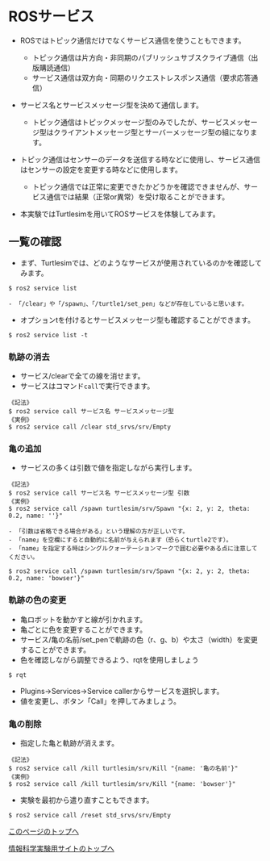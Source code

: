 # ROSサービス
- ROSではトピック通信だけでなくサービス通信を使うこともできます。
    - トピック通信は片方向・非同期のパブリッシュサブスクライブ通信（出版購読通信）
    - サービス通信は双方向・同期のリクエストレスポンス通信（要求応答通信）

- サービス名とサービスメッセージ型を決めて通信します。
    - トピック通信はトピックメッセージ型のみでしたが、サービスメッセージ型はクライアントメッセージ型とサーバーメッセージ型の組になります。

- トピック通信はセンサーのデータを送信する時などに使用し、サービス通信はセンサーの設定を変更する時などに使用します。
    - トピック通信では正常に変更できたかどうかを確認できませんが、サービス通信では結果（正常or異常）を受け取ることができます。

- 本実験ではTurtlesimを用いてROSサービスを体験してみます。

## 一覧の確認
- まず、Turtlesimでは、どのようなサービスが使用されているのかを確認してみます。
```
$ ros2 service list
```
    - 「/clear」や「/spawn」、「/turtle1/set_pen」などが存在していると思います。

- オプションtを付けるとサービスメッセージ型も確認することができます。
```
$ ros2 service list -t
```

### 軌跡の消去
- サービス/clearで全ての線を消せます。
- サービスはコマンド`call`で実行できます。
```
《記法》
$ ros2 service call サービス名 サービスメッセージ型
《実例》
$ ros2 service call /clear std_srvs/srv/Empty
```

### 亀の追加
- サービスの多くは引数で値を指定しながら実行します。
```
《記法》
$ ros2 service call サービス名 サービスメッセージ型 引数
《実例》
$ ros2 service call /spawn turtlesim/srv/Spawn "{x: 2, y: 2, theta: 0.2, name: ''}"
```
    - 「引数は省略できる場合がある」という理解の方が正しいです。
    - 「name」を空欄にすると自動的に名前が与えられます（恐らくturtle2です）。
    - 「name」を指定する時はシングルクォーテーションマークで囲む必要やある点に注意してください。
```
$ ros2 service call /spawn turtlesim/srv/Spawn "{x: 2, y: 2, theta: 0.2, name: 'bowser'}"
```

### 軌跡の色の変更
- 亀ロボットを動かすと線が引かれます。
- 亀ごとに色を変更することができます。
- サービス/亀の名前/set_penで軌跡の色（r、g、b）や太さ（width）を変更することができます。
- 色を確認しながら調整できるよう、rqtを使用しましょう
```
$ rqt
```
- Plugins→Services→Service callerからサービスを選択します。
- 値を変更し、ボタン「Call」を押してみましょう。

### 亀の削除
- 指定した亀と軌跡が消えます。
```
《記法》
$ ros2 service call /kill turtlesim/srv/Kill "{name: '亀の名前'}"
《実例》
$ ros2 service call /kill turtlesim/srv/Kill "{name: 'bowser'}"
```

- 実験を最初から遣り直すこともできます。
```
$ ros2 service call /reset std_srvs/srv/Empty
```

[このページのトップへ](#)

[情報科学実験用サイトのトップへ](https://stl-apu.github.io/laboratory_experiments/)
